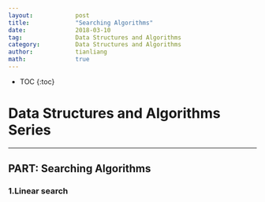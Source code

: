 ```yaml
---
layout:            post
title:             "Searching Algorithms"
date:              2018-03-10
tag:               Data Structures and Algorithms
category:          Data Structures and Algorithms
author:            tianliang
math:              true
---
```


- TOC
{:toc}

# Data Structures and Algorithms Series
-------------------------------------------
## PART: Searching Algorithms
### 1.Linear search





